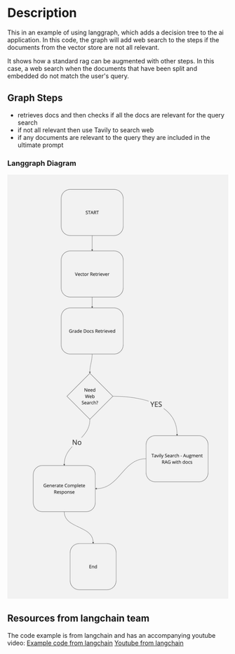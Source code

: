 # Description

This in an example of using langgraph, which adds a decision tree to the ai application.
In this code, the graph will add web search to the steps if the documents from
the vector store are not all relevant.

It shows how a standard rag can be augmented with other steps.  In this case, a web search
when the documents that have been split and embedded do not match the user's query.

## Graph Steps

- retrieves docs and then checks if all the docs are relevant for the query search
- if not all relevant then use Tavily to search web
- if any documents are relevant to the query they are included in the ultimate prompt

### Langgraph Diagram

![Langgraph](Langgraph.jpg "Langgraph")

## Resources from langchain team

The code example is from langchain and has an accompanying youtube video:
[Example code from langchain](https://github.com/langchain-ai/langgraph/blob/main/examples/rag/langgraph_crag_local.ipynb)
[Youtube from langchain](https://youtu.be/E2shqsYwxck?si=3qbn55sbj96tJcid)


